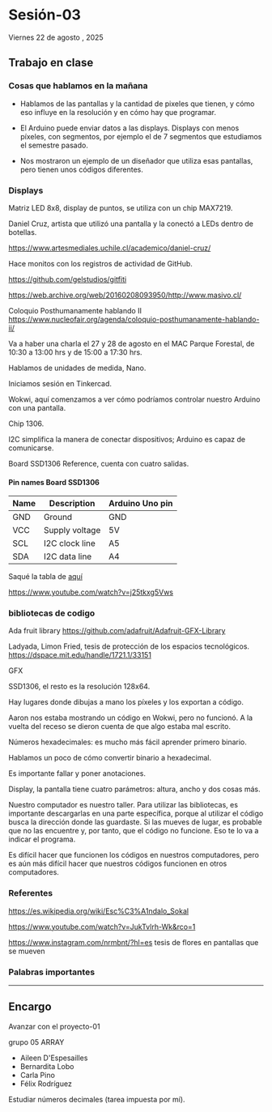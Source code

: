 # Sesión-03

Viernes 22 de agosto , 2025

## Trabajo en clase

### Cosas que hablamos en la mañana

- Hablamos de las pantallas y la cantidad de pixeles que tienen, y cómo eso influye en la resolución y en cómo hay que programar.

- El Arduino puede enviar datos a las displays. Displays con menos píxeles, con segmentos, por ejemplo el de 7 segmentos que estudiamos el semestre pasado.

- Nos mostraron un ejemplo de un diseñador que utiliza esas pantallas, pero tienen unos códigos diferentes.

### Displays

Matriz LED 8x8, display de puntos, se utiliza con un chip MAX7219.

Daniel Cruz, artista que utilizó una pantalla y la conectó a LEDs dentro de botellas.

<https://www.artesmediales.uchile.cl/academico/daniel-cruz/>

Hace monitos con los registros de actividad de GitHub.

<https://github.com/gelstudios/gitfiti>

<https://web.archive.org/web/20160208093950/http://www.masivo.cl/>

Coloquio Posthumanamente hablando II <https://www.nucleofair.org/agenda/coloquio-posthumanamente-hablando-ii/>

Va a haber una charla el 27 y 28 de agosto en el MAC Parque Forestal, de 10:30 a 13:00 hrs y de 15:00 a 17:30 hrs.

Hablamos de unidades de medida, Nano.

Iniciamos sesión en Tinkercad.

Wokwi, aquí comenzamos a ver cómo podríamos controlar nuestro Arduino con una pantalla.

Chip 1306.

I2C simplifica la manera de conectar dispositivos; Arduino es capaz de comunicarse.

Board SSD1306 Reference, cuenta con cuatro salidas.

#### Pin names Board SSD1306

| Name | Description    | Arduino Uno pin |
| ---- | -------------- | --------------- |
| GND  | Ground         | GND             |
| VCC  | Supply voltage | 5V              |
| SCL  | I2C clock line | A5              |
| SDA  | I2C data line  | A4              |

Saqué la tabla de [aquí](https://github.com/wokwi/wokwi-docs/blob/main/docs/parts/board-ssd1306.md?plain=1)

<https://www.youtube.com/watch?v=j25tkxg5Vws>

### bibliotecas de codigo

Ada fruit library <https://github.com/adafruit/Adafruit-GFX-Library>

Ladyada, Limon Fried, tesis de protección de los espacios tecnológicos. <https://dspace.mit.edu/handle/1721.1/33151>

GFX

SSD1306, el resto es la resolución 128x64.

Hay lugares donde dibujas a mano los píxeles y los exportan a código.

Aaron nos estaba mostrando un código en Wokwi, pero no funcionó. A la vuelta del receso se dieron cuenta de que algo estaba mal escrito.

Números hexadecimales: es mucho más fácil aprender primero binario.

Hablamos un poco de cómo convertir binario a hexadecimal.

Es importante fallar y poner anotaciones.

Display, la pantalla tiene cuatro parámetros: altura, ancho y dos cosas más.

Nuestro computador es nuestro taller. Para utilizar las bibliotecas, es importante descargarlas en una parte específica, porque al utilizar el código busca la dirección donde las guardaste. Si las mueves de lugar, es probable que no las encuentre y, por tanto, que el código no funcione. Eso te lo va a indicar el programa.

Es difícil hacer que funcionen los códigos en nuestros computadores, pero es aún más difícil hacer que nuestros códigos funcionen en otros computadores.

### Referentes

<https://es.wikipedia.org/wiki/Esc%C3%A1ndalo_Sokal>

<https://www.youtube.com/watch?v=JukTvlrh-Wk&rco=1>

<https://www.instagram.com/nrmbnt/?hl=es> tesis de flores en pantallas que se mueven

### Palabras importantes

---

## Encargo

Avanzar con el proyecto-01

grupo 05 ARRAY

- Aileen D'Espesailles
- Bernardita Lobo
- Carla Pino
- Félix Rodríguez

Estudiar números decimales (tarea impuesta por mí).
